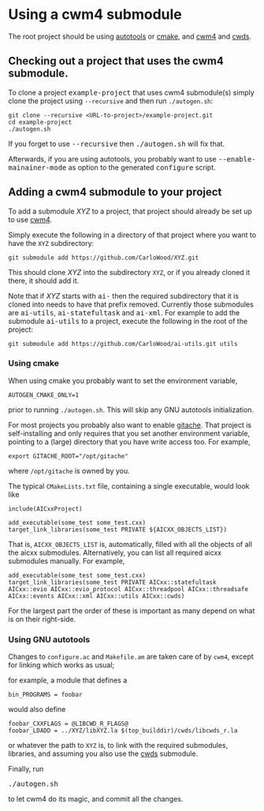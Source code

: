 # Using a cwm4 submodule

The root project should be using
[autotools](https://en.wikipedia.org/wiki/GNU_Build_System_autotools) or
[cmake](https://cmake.org/), and
[cwm4](https://github.com/CarloWood/cwm4) and
[cwds](https://github.com/CarloWood/cwds).

## Checking out a project that uses the cwm4 submodule.

To clone a project <tt>example-project</tt> that uses cwm4 submodule(s) simply clone the project using `--recursive` and then run `./autogen.sh`:

    git clone --recursive <URL-to-project>/example-project.git
    cd example-project
    ./autogen.sh

If you forget to use <tt>--recursive</tt> then <tt>./autogen.sh</tt> will fix that.

Afterwards, if you are using autotools, you probably want to use <tt>--enable-mainainer-mode</tt>
as option to the generated <tt>configure</tt> script.

## Adding a cwm4 submodule to your project

To add a submodule <i>XYZ</i> to a project, that project should already
be set up to use [cwm4](https://github.com/CarloWood/cwm4).

Simply execute the following in a directory of that project
where you want to have the `XYZ` subdirectory:

    git submodule add https://github.com/CarloWood/XYZ.git

This should clone <i>XYZ</i> into the subdirectory `XYZ`, or
if you already cloned it there, it should add it.

Note that if <i>XYZ</i> starts with <tt>ai-</tt> then the required
subdirectory that it is cloned into needs to have that prefix removed.
Currently those submodules are <tt>ai-utils</tt>,
<tt>ai-statefultask</tt> and <tt>ai-xml</tt>. For example to add
the submodule <tt>ai-utils</tt> to a project, execute the following
in the root of the project:

    git submodule add https://github.com/CarloWood/ai-utils.git utils

### Using cmake

When using cmake you probably want to set the environment variable,

    AUTOGEN_CMAKE_ONLY=1

prior to running `./autogen.sh`. This will skip any GNU autotools
initialization.

For most projects you probably also want to enable [gitache](https://github.com/CarloWood/gitache).
That project is self-installing and only requires that you set
another environment variable, pointing to a (large) directory that
you have write access too. For example,

    export GITACHE_ROOT="/opt/gitache"

where `/opt/gitache` is owned by you.

The typical `CMakeLists.txt` file, containing a single executable,
would look like

    include(AICxxProject)

    add_executable(some_test some_test.cxx)
    target_link_libraries(some_test PRIVATE ${AICXX_OBJECTS_LIST})

That is, `AICXX_OBJECTS_LIST` is, automatically, filled with all the
objects of all the aicxx submodules. Alternatively, you can list all
required aicxx submodules manually. For example,

    add_executable(some_test some_test.cxx)
    target_link_libraries(some_test PRIVATE AICxx::statefultask AICxx::evio AICxx::evio_protocol AICxx::threadpool AICxx::threadsafe AICxx::events AICxx::xml AICxx::utils AICxx::cwds)

For the largest part the order of these is important as many depend on what is on their right-side.

### Using GNU autotools

Changes to `configure.ac` and `Makefile.am`
are taken care of by `cwm4`, except for linking
which works as usual;

for example, a module that defines a

    bin_PROGRAMS = foobar

would also define

    foobar_CXXFLAGS = @LIBCWD_R_FLAGS@
    foobar_LDADD = ../XYZ/libXYZ.la $(top_builddir)/cwds/libcwds_r.la

or whatever the path to `XYZ` is, to link with the required submodules,
libraries, and assuming you also use the [cwds](https://github.com/CarloWood/cwds) submodule.

Finally, run

<pre>
./autogen.sh
</pre>

to let cwm4 do its magic, and commit all the changes.
